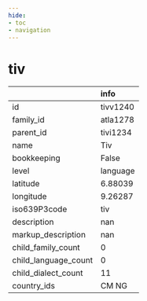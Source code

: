 ```yaml
---
hide:
- toc
- navigation
---
```

# tiv
|                      | info     |
|:---------------------|:---------|
| id                   | tivv1240 |
| family_id            | atla1278 |
| parent_id            | tivi1234 |
| name                 | Tiv      |
| bookkeeping          | False    |
| level                | language |
| latitude             | 6.88039  |
| longitude            | 9.26287  |
| iso639P3code         | tiv      |
| description          | nan      |
| markup_description   | nan      |
| child_family_count   | 0        |
| child_language_count | 0        |
| child_dialect_count  | 11       |
| country_ids          | CM NG    |